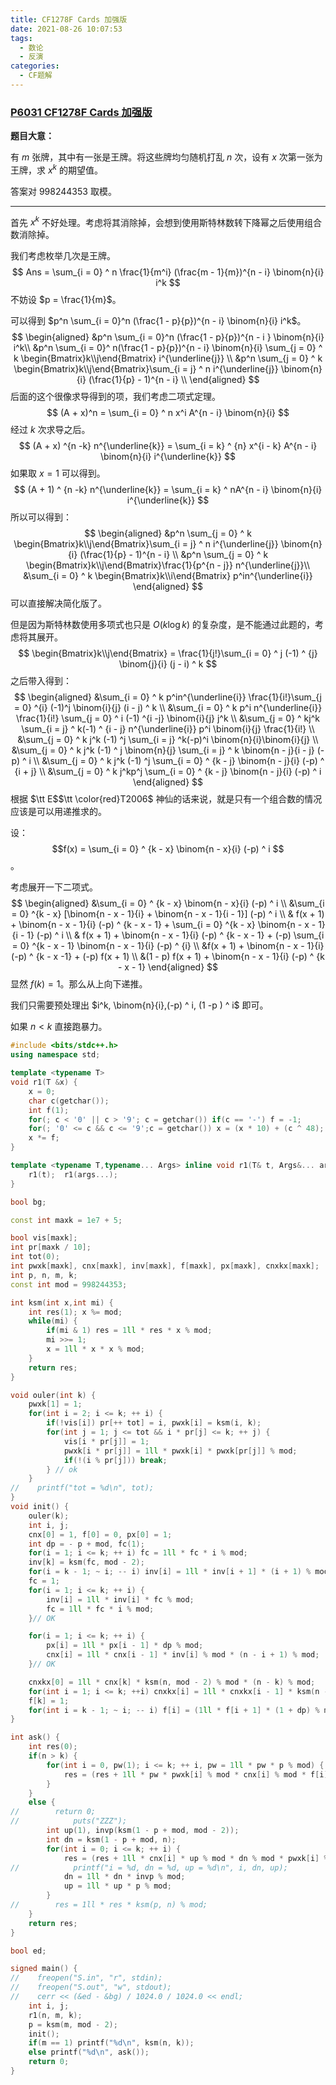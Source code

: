 ```yaml
---
title: CF1278F Cards 加强版
date: 2021-08-26 10:07:53
tags:
  - 数论
  - 反演
categories:
  - CF题解
---
```


### [P6031 CF1278F Cards 加强版](https://www.luogu.com.cn/problem/P6031)

**题目大意：**

有 $m$ 张牌，其中有一张是王牌。将这些牌均匀随机打乱 $n$ 次，设有 $x$ 次第一张为王牌，求 $x^k$ 的期望值。

答案对 $998244353$ 取模。

---

首先 $x^k$ 不好处理。考虑将其消除掉，会想到使用斯特林数转下降幂之后使用组合数消除掉。

我们考虑枚举几次是王牌。
$$
Ans = \sum_{i = 0} ^ n \frac{1}{m^i} (\frac{m - 1}{m})^{n - i} \binom{n}{i} i^k
$$
不妨设 $p = \frac{1}{m}$。

可以得到 $p^n \sum_{i = 0}^n (\frac{1 - p}{p})^{n - i} \binom{n}{i} i^k$。
$$
\begin{aligned}
&p^n \sum_{i = 0}^n (\frac{1 - p}{p})^{n - i } \binom{n}{i} i^k\\
&p^n \sum_{i = 0}^ n(\frac{1 - p}{p})^{n - i} \binom{n}{i} \sum_{j = 0} ^ k \begin{Bmatrix}k\\j\end{Bmatrix} i^{\underline{j}} \\
&p^n \sum_{j = 0} ^ k \begin{Bmatrix}k\\j\end{Bmatrix}\sum_{i = j} ^ n i^{\underline{j}} \binom{n}{i} (\frac{1}{p} - 1)^{n - i} \\
\end{aligned}
$$
后面的这个很像求导得到的项，我们考虑二项式定理。
$$
(A + x)^n = \sum_{i = 0} ^ n x^i A^{n - i} \binom{n}{i}
$$
经过 $k$ 次求导之后。
$$
(A + x) ^{n -k} n^{\underline{k}} = \sum_{i = k} ^ {n} x^{i - k} A^{n - i} \binom{n}{i} i^{\underline{k}} 
$$
如果取 $x = 1$ 可以得到。
$$
(A + 1) ^ {n -k} n^{\underline{k}} = \sum_{i = k} ^ nA^{n - i} \binom{n}{i} i^{\underline{k}}
$$
所以可以得到：
$$
\begin{aligned}
&p^n \sum_{j = 0} ^ k \begin{Bmatrix}k\\j\end{Bmatrix}\sum_{i = j} ^ n i^{\underline{j}} \binom{n}{i} (\frac{1}{p} - 1)^{n - i} \\
&p^n \sum_{j = 0} ^ k \begin{Bmatrix}k\\j\end{Bmatrix}\frac{1}{p^{n - j}} n^{\underline{j}}\\
&\sum_{i = 0} ^ k \begin{Bmatrix}k\\i\end{Bmatrix} p^in^{\underline{i}}
\end{aligned}
$$
可以直接解决简化版了。

但是因为斯特林数使用多项式也只是 $O(k \log k)$ 的复杂度，是不能通过此题的，考虑将其展开。
$$
\begin{Bmatrix}k\\j\end{Bmatrix} = \frac{1}{j!}\sum_{i = 0} ^ j (-1) ^ {j} \binom{j}{i} (j - i) ^ k
$$
之后带入得到：
$$
\begin{aligned}
&\sum_{i = 0} ^ k p^in^{\underline{i}} \frac{1}{i!}\sum_{j = 0} ^{i} (-1)^j \binom{i}{j} (i - j) ^ k \\
&\sum_{i = 0} ^ k p^i n^{\underline{i}} \frac{1}{i!} \sum_{j = 0} ^ i (-1) ^{i -j} \binom{i}{j} j^k \\
&\sum_{j = 0} ^ kj^k \sum_{i = j} ^ k(-1) ^ {i - j} n^{\underline{i}} p^i \binom{i}{j} \frac{1}{i!} \\
&\sum_{j = 0} ^ k j^k (-1) ^j \sum_{i = j} ^k(-p)^i \binom{n}{i}\binom{i}{j} \\
&\sum_{j = 0} ^ k j^k (-1) ^ j \binom{n}{j} \sum_{i = j} ^ k \binom{n - j}{i - j} (-p) ^ i \\
&\sum_{j = 0} ^ k j^k (-1) ^j \sum_{i = 0} ^ {k - j} \binom{n - j}{i} (-p) ^ {i + j} \\
&\sum_{j = 0} ^ k j^kp^j \sum_{i = 0} ^ {k - j} \binom{n - j}{i} (-p) ^ i
\end{aligned}
$$
根据 $\tt E$$\tt \color{red}T2006$ 神仙的话来说，就是只有一个组合数的情况应该是可以用递推求的。

设：
$$f(x) = \sum_{i = 0} ^ {k - x} \binom{n - x}{i} (-p) ^ i $$。

考虑展开一下二项式。
$$
\begin{aligned}
&\sum_{i = 0} ^ {k - x} \binom{n - x}{i} (-p) ^ i \\
&\sum_{i = 0} ^{k - x} [\binom{n - x - 1}{i} + \binom{n - x - 1}{i - 1}] (-p) ^ i \\
& f(x + 1) + \binom{n - x - 1}{i} (-p) ^ {k - x - 1} + \sum_{i = 0} ^{k - x} \binom{n - x - 1}{i - 1} (-p) ^ i \\
& f(x + 1) + \binom{n - x - 1}{i} (-p) ^ {k - x - 1} + (-p) \sum_{i = 0} ^{k - x - 1} \binom{n - x - 1}{i} (-p) ^ {i} \\
&f(x + 1) + \binom{n - x - 1}{i} (-p) ^ {k - x -1} + (-p) f(x + 1) \\
&(1 - p) f(x + 1) + \binom{n - x - 1}{i} (-p) ^ {k - x - 1}
\end{aligned}
$$
显然 $f(k) = 1$。那么从上向下递推。

我们只需要预处理出 $i^k, \binom{n}{i},(-p) ^ i, (1 -p ) ^ i$ 即可。

如果 $n < k$ 直接跑暴力。

```cpp
#include <bits/stdc++.h>
using namespace std;

template <typename T>
void r1(T &x) {
	x = 0;
	char c(getchar());
	int f(1);
	for(; c < '0' || c > '9'; c = getchar()) if(c == '-') f = -1;
	for(; '0' <= c && c <= '9';c = getchar()) x = (x * 10) + (c ^ 48);
	x *= f;
}

template <typename T,typename... Args> inline void r1(T& t, Args&... args) {
    r1(t);  r1(args...);
}

bool bg;

const int maxk = 1e7 + 5;

bool vis[maxk];
int pr[maxk / 10];
int tot(0);
int pwxk[maxk], cnx[maxk], inv[maxk], f[maxk], px[maxk], cnxkx[maxk];
int p, n, m, k;
const int mod = 998244353;

int ksm(int x,int mi) {
    int res(1); x %= mod;
    while(mi) {
        if(mi & 1) res = 1ll * res * x % mod;
        mi >>= 1;
        x = 1ll * x * x % mod;
    }
    return res;
}

void ouler(int k) {
    pwxk[1] = 1;
    for(int i = 2; i <= k; ++ i) {
        if(!vis[i]) pr[++ tot] = i, pwxk[i] = ksm(i, k);
        for(int j = 1; j <= tot && i * pr[j] <= k; ++ j) {
            vis[i * pr[j]] = 1;
            pwxk[i * pr[j]] = 1ll * pwxk[i] * pwxk[pr[j]] % mod;
            if(!(i % pr[j])) break;
        } // ok
    }
//    printf("tot = %d\n", tot);
}
void init() {
    ouler(k);
    int i, j;
    cnx[0] = 1, f[0] = 0, px[0] = 1;
    int dp = - p + mod, fc(1);
    for(i = 1; i <= k; ++ i) fc = 1ll * fc * i % mod;
    inv[k] = ksm(fc, mod - 2);
    for(i = k - 1; ~ i; -- i) inv[i] = 1ll * inv[i + 1] * (i + 1) % mod;
    fc = 1;
    for(i = 1; i <= k; ++ i) {
        inv[i] = 1ll * inv[i] * fc % mod;
        fc = 1ll * fc * i % mod;
    }// OK

    for(i = 1; i <= k; ++ i) {
        px[i] = 1ll * px[i - 1] * dp % mod;
        cnx[i] = 1ll * cnx[i - 1] * inv[i] % mod * (n - i + 1) % mod;
    }// OK

    cnxkx[0] = 1ll * cnx[k] * ksm(n, mod - 2) % mod * (n - k) % mod;
    for(int i = 1; i <= k; ++i) cnxkx[i] = 1ll * cnxkx[i - 1] * ksm(n - i, mod - 2) % mod * (k - i + 1) % mod;
    f[k] = 1;
    for(int i = k - 1; ~ i; -- i) f[i] = (1ll * f[i + 1] * (1 + dp) % mod + 1ll * cnxkx[i] * px[k - i] % mod) % mod;
}

int ask() {
    int res(0);
    if(n > k) {
        for(int i = 0, pw(1); i <= k; ++ i, pw = 1ll * pw * p % mod) {
            res = (res + 1ll * pw * pwxk[i] % mod * cnx[i] % mod * f[i] % mod) % mod;
        }
    }
    else {
//        return 0;
//            puts("ZZZ");
        int up(1), invp(ksm(1 - p + mod, mod - 2));
        int dn = ksm(1 - p + mod, n);
        for(int i = 0; i <= k; ++ i) {
            res = (res + 1ll * cnx[i] * up % mod * dn % mod * pwxk[i] % mod) % mod;
//            printf("i = %d, dn = %d, up = %d\n", i, dn, up);
            dn = 1ll * dn * invp % mod;
            up = 1ll * up * p % mod;
        }
//        res = 1ll * res * ksm(p, n) % mod;
    }
    return res;
}

bool ed;

signed main() {
//    freopen("S.in", "r", stdin);
//    freopen("S.out", "w", stdout);
//    cerr << (&ed - &bg) / 1024.0 / 1024.0 << endl;
    int i, j;
    r1(n, m, k);
    p = ksm(m, mod - 2);
    init();
    if(m == 1) printf("%d\n", ksm(n, k));
    else printf("%d\n", ask());
	return 0;
}
```




